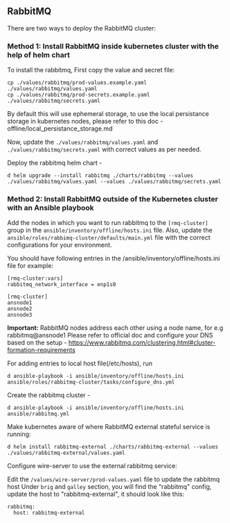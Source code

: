 ## RabbitMQ

There are two ways to deploy the RabbitMQ cluster:

### Method 1: Install RabbitMQ inside kubernetes cluster with the help of helm chart

To install the rabbitmq,
First copy the value and secret file:
```
cp ./values/rabbitmq/prod-values.example.yaml ./values/rabbitmq/values.yaml
cp ./values/rabbitmq/prod-secrets.example.yaml ./values/rabbitmq/secrets.yaml
```
By default this will use ephemeral storage, to use the local persistance storage in kubernetes nodes, please refer to this doc - offline/local_persistance_storage.md

Now, update the `./values/rabbitmq/values.yaml` and `./values/rabbitmq/secrets.yaml` with correct values as per needed.

Deploy the rabbitmq helm chart -
```
d helm upgrade --install rabbitmq ./charts/rabbitmq --values ./values/rabbitmq/values.yaml --values ./values/rabbitmq/secrets.yaml
```

### Method 2: Install RabbitMQ outside of the Kubernetes cluster with an Ansible playbook

Add the nodes in which you want to run rabbitmq to the `[rmq-cluster]` group in the `ansible/inventory/offline/hosts.ini` file. Also, update the `ansible/roles/rabbimq-cluster/defaults/main.yml` file with the correct configurations for your environment.

You should have following entries in the /ansible/inventory/offline/hosts.ini file for example:
```
[rmq-cluster:vars]
rabbitmq_network_interface = enp1s0

[rmq-cluster]
ansnode1
ansnode2
ansnode3
```

**Important:** RabbitMQ nodes address each other using a node name, for e.g rabbitmq@ansnode1
Please refer to official doc and configure your DNS based on the setup - https://www.rabbitmq.com/clustering.html#cluster-formation-requirements


For adding entries to local host file(/etc/hosts), run
```
d ansible-playbook -i ansible/inventory/offline/hosts.ini ansible/roles/rabbitmq-cluster/tasks/configure_dns.yml
```

Create the rabbitmq cluster - 

``` 
d ansible-playbook -i ansible/inventory/offline/hosts.ini ansible/rabbitmq.yml
```

Make kubernetes aware of where RabbitMQ external stateful service is running:
```
d helm install rabbitmq-external ./charts/rabbitmq-external --values ./values/rabbitmq-external/values.yaml
```

Configure wire-server to use the external rabbitmq service:

Edit the `/values/wire-server/prod-values.yaml` file to update the rabbitmq host
Under `brig` and `galley` section, you will find the "rabbitmq" config, update the host to "rabbitmq-external", it should look like this:
```
rabbitmq:
  host: rabbitmq-external
``` 
